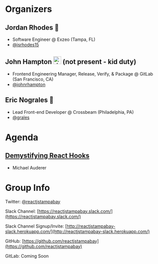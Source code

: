 # Organizers

## Jordan Rhodes 🍑

* Software Engineer @ Exzeo (Tampa, FL)
* [@jsrhodes15](https://twitter.com/jsrhodes15)

## John Hampton <img src="https://emoji.slack-edge.com/T02592416/hipster-tanuki/94529b8ed5f5dd4a.png" alt="drawing" width="25"/> (not present - kid duty)

* Frontend Engineering Manager, Release, Verify, & Package @ GitLab (San Francisco, CA)
* [@johnrhampton](https://twitter.com/johnrhampton)

## Eric Nograles 🦅 

* Lead Front-end Developer @ Crossbeam (Philadelphia, PA)
* [@grales](https://twitter.com/grales)

# Agenda

## [Demystifying React Hooks](TBD)
* Michael Auderer

# Group Info

Twitter: [@reactjstampabay](https://twitter.com/reactjstampabay)

Slack Channel: [https://reactjstampabay.slack.com/](https://reactjstampabay.slack.com/)

Slack Channel Signup/Invite: [http://reactjstampabay-slack.herokuapp.com/](http://reactjstampabay-slack.herokuapp.com/)

GitHub: [https://github.com/reactjstampabay](https://github.com/reactjstampabay)

GitLab: Coming Soon
